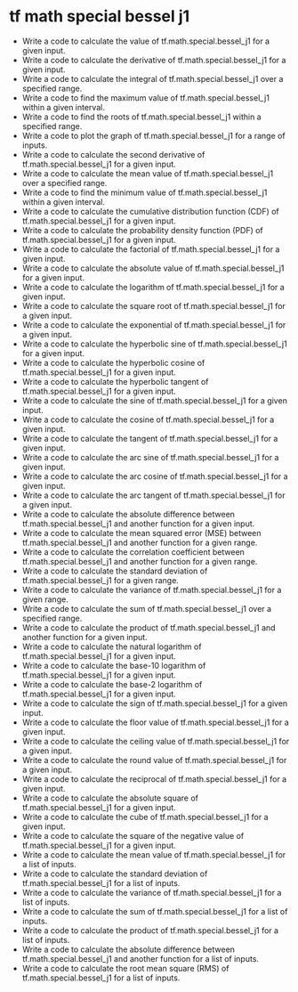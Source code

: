 # tf math special bessel j1

- Write a code to calculate the value of tf.math.special.bessel_j1 for a given input.
- Write a code to calculate the derivative of tf.math.special.bessel_j1 for a given input.
- Write a code to calculate the integral of tf.math.special.bessel_j1 over a specified range.
- Write a code to find the maximum value of tf.math.special.bessel_j1 within a given interval.
- Write a code to find the roots of tf.math.special.bessel_j1 within a specified range.
- Write a code to plot the graph of tf.math.special.bessel_j1 for a range of inputs.
- Write a code to calculate the second derivative of tf.math.special.bessel_j1 for a given input.
- Write a code to calculate the mean value of tf.math.special.bessel_j1 over a specified range.
- Write a code to find the minimum value of tf.math.special.bessel_j1 within a given interval.
- Write a code to calculate the cumulative distribution function (CDF) of tf.math.special.bessel_j1 for a given input.
- Write a code to calculate the probability density function (PDF) of tf.math.special.bessel_j1 for a given input.
- Write a code to calculate the factorial of tf.math.special.bessel_j1 for a given input.
- Write a code to calculate the absolute value of tf.math.special.bessel_j1 for a given input.
- Write a code to calculate the logarithm of tf.math.special.bessel_j1 for a given input.
- Write a code to calculate the square root of tf.math.special.bessel_j1 for a given input.
- Write a code to calculate the exponential of tf.math.special.bessel_j1 for a given input.
- Write a code to calculate the hyperbolic sine of tf.math.special.bessel_j1 for a given input.
- Write a code to calculate the hyperbolic cosine of tf.math.special.bessel_j1 for a given input.
- Write a code to calculate the hyperbolic tangent of tf.math.special.bessel_j1 for a given input.
- Write a code to calculate the sine of tf.math.special.bessel_j1 for a given input.
- Write a code to calculate the cosine of tf.math.special.bessel_j1 for a given input.
- Write a code to calculate the tangent of tf.math.special.bessel_j1 for a given input.
- Write a code to calculate the arc sine of tf.math.special.bessel_j1 for a given input.
- Write a code to calculate the arc cosine of tf.math.special.bessel_j1 for a given input.
- Write a code to calculate the arc tangent of tf.math.special.bessel_j1 for a given input.
- Write a code to calculate the absolute difference between tf.math.special.bessel_j1 and another function for a given input.
- Write a code to calculate the mean squared error (MSE) between tf.math.special.bessel_j1 and another function for a given range.
- Write a code to calculate the correlation coefficient between tf.math.special.bessel_j1 and another function for a given range.
- Write a code to calculate the standard deviation of tf.math.special.bessel_j1 for a given range.
- Write a code to calculate the variance of tf.math.special.bessel_j1 for a given range.
- Write a code to calculate the sum of tf.math.special.bessel_j1 over a specified range.
- Write a code to calculate the product of tf.math.special.bessel_j1 and another function for a given input.
- Write a code to calculate the natural logarithm of tf.math.special.bessel_j1 for a given input.
- Write a code to calculate the base-10 logarithm of tf.math.special.bessel_j1 for a given input.
- Write a code to calculate the base-2 logarithm of tf.math.special.bessel_j1 for a given input.
- Write a code to calculate the sign of tf.math.special.bessel_j1 for a given input.
- Write a code to calculate the floor value of tf.math.special.bessel_j1 for a given input.
- Write a code to calculate the ceiling value of tf.math.special.bessel_j1 for a given input.
- Write a code to calculate the round value of tf.math.special.bessel_j1 for a given input.
- Write a code to calculate the reciprocal of tf.math.special.bessel_j1 for a given input.
- Write a code to calculate the absolute square of tf.math.special.bessel_j1 for a given input.
- Write a code to calculate the cube of tf.math.special.bessel_j1 for a given input.
- Write a code to calculate the square of the negative value of tf.math.special.bessel_j1 for a given input.
- Write a code to calculate the mean value of tf.math.special.bessel_j1 for a list of inputs.
- Write a code to calculate the standard deviation of tf.math.special.bessel_j1 for a list of inputs.
- Write a code to calculate the variance of tf.math.special.bessel_j1 for a list of inputs.
- Write a code to calculate the sum of tf.math.special.bessel_j1 for a list of inputs.
- Write a code to calculate the product of tf.math.special.bessel_j1 for a list of inputs.
- Write a code to calculate the absolute difference between tf.math.special.bessel_j1 and another function for a list of inputs.
- Write a code to calculate the root mean square (RMS) of tf.math.special.bessel_j1 for a list of inputs.